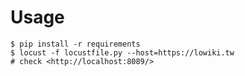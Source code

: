 
Usage
=====

```
$ pip install -r requirements
$ locust -f locustfile.py --host=https://lowiki.tw
# check <http://localhost:8089/>
```
